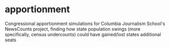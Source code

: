 # apportionment
Congressional apportionment simulations for Columbia Journalism School's NewsCounts project, finding how state population swings (more specifically, census undercounts) could have gained/lost states additional seats
